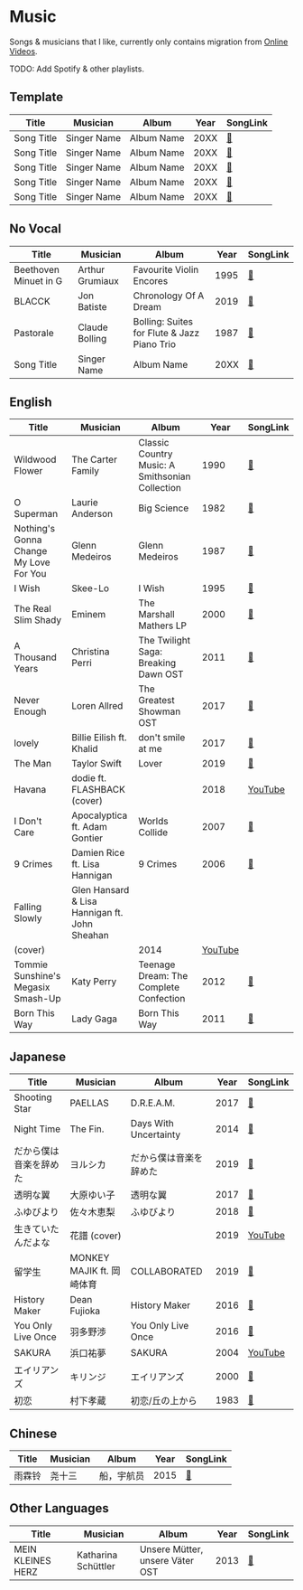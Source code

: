# Music

Songs & musicians that I like, currently only contains migration from [Online Videos](online-videos.md).

TODO: Add Spotify & other playlists.

## Template

| Title      | Musician    | Album      | Year | SongLink |
|------------|-------------|------------|------|----------|
| Song Title | Singer Name | Album Name | 20XX | [🔗](#) |
| Song Title | Singer Name | Album Name | 20XX | [🔗](#) |
| Song Title | Singer Name | Album Name | 20XX | [🔗](#) |
| Song Title | Singer Name | Album Name | 20XX | [🔗](#) |
| Song Title | Singer Name | Album Name | 20XX | [🔗](#) |


## No Vocal

| Title      | Musician    | Album      | Year | SongLink |
|------------|-------------|------------|------|----------|
| Beethoven Minuet in G | Arthur Grumiaux | Favourite Violin Encores | 1995 | [🔗](https://song.link/y/wbwUBlYU9eQ) |
| BLACCK | Jon Batiste | Chronology Of A Dream | 2019 | [🔗](https://song.link/i/1478913098) |
| Pastorale | Claude Bolling | Bolling: Suites for Flute & Jazz Piano Trio | 1987 | [🔗](https://song.link/y/zfPkin977eo) |
| Song Title | Singer Name | Album Name | 20XX | [🔗](#) |

## English

| Title      | Musician    | Album      | Year | SongLink |
|------------|-------------|------------|------|----------|
| Wildwood Flower | The Carter Family | Classic Country Music: A Smithsonian Collection | 1990 | [🔗](https://song.link/y/ewnfWoSQz3o) |
| O Superman | Laurie Anderson | Big Science | 1982 | [🔗](https://song.link/y/Vkfpi2H8tOE) |
| Nothing's Gonna Change My Love For You | Glenn Medeiros | Glenn Medeiros | 1987 | [🔗](https://song.link/y/14il7-w9peA) |
| I Wish | Skee-Lo | I Wish | 1995 | [🔗](https://song.link/y/ryDOy3AosBw) |
| The Real Slim Shady | Eminem | The Marshall Mathers LP | 2000 | [🔗](https://song.link/y/Y8ZI1uc6iBM) |
| A Thousand Years | Christina Perri | The Twilight Saga: Breaking Dawn OST | 2011 | [🔗](https://song.link/y/rtOvBOTyX00) |
| Never Enough | Loren Allred | The Greatest Showman OST | 2017 | [🔗](https://song.link/i/1299856915) |
| lovely | Billie Eilish ft. Khalid | don't smile at me | 2017 | [🔗](https://song.link/y/V1Pl8CzNzCw) |
| The Man | Taylor Swift | Lover | 2019 | [🔗](https://song.link/y/AqAJLh9wuZ0) |
| Havana | dodie ft. FLASHBACK (cover) | | 2018 | [YouTube](https://www.youtube.com/watch?v=-5aaJJQFvOg) |
| I Don't Care | Apocalyptica ft. Adam Gontier  | Worlds Collide | 2007 | [🔗](https://song.link/y/qxDcWvZCSRg) |
| 9 Crimes | Damien Rice ft. Lisa Hannigan | 9 Crimes | 2006 | [🔗](https://song.link/i/203046337) |
| Falling Slowly | Glen Hansard & Lisa Hannigan ft. John Sheahan
 (cover) |  | 2014 | [YouTube](https://www.youtube.com/watch?v=VFkfhbQsXiA) |
| Tommie Sunshine's Megasix Smash-Up | Katy Perry | Teenage Dream: The Complete Confection | 2012 | [🔗](https://song.link/i/716085673) |
| Born This Way | Lady Gaga | Born This Way | 2011 | [🔗](https://song.link/i/1440824264) |


## Japanese

| Title      | Musician    | Album      | Year | SongLink |
|------------|-------------|------------|------|----------|
| Shooting Star | PAELLAS | D.R.E.A.M. | 2017 | [🔗](https://song.link/y/UWG8qVylsBc) |
| Night Time | The Fin. | Days With Uncertainty | 2014 | [🔗](https://song.link/s/6kwhwM4bjrFxnPT0wlbb6b) |
| だから僕は音楽を辞めた | ヨルシカ | だから僕は音楽を辞めた | 2019 | [🔗](https://song.link/y/KTZ-y85Erus) |
| 透明な翼 | 大原ゆい子 | 透明な翼 | 2017 | [🔗](https://song.link/V0gfw40XNNbJ3) |
| ふゆびより | 佐々木恵梨 | ふゆびより | 2018 | [🔗](https://song.link/TnN9VH7ChFb2g) |
| 生きていたんだよな | 花譜 (cover) |  | 2019 | [YouTube](https://www.youtube.com/watch?v=kLLP033jBs8) |
| 留学生 | MONKEY MAJIK ft. 岡崎体育 | COLLABORATED | 2019 | [🔗](https://song.link/y/lvEVP7NPklU) |
| History Maker | Dean Fujioka | History Maker | 2016 | [🔗](https://song.link/y/6I7FT0PHG9E) |
| You Only Live Once | 羽多野渉 | You Only Live Once | 2016 | [🔗](https://song.link/PkMS5pb6M4SNb) |
| SAKURA | 浜口祐夢 | SAKURA | 2004 | [YouTube](https://www.youtube.com/watch?v=hVh9d8eEldU) |
| エイリアンズ | キリンジ | エイリアンズ | 2000 | [🔗](https://song.link/P2sKxCxGzKRdg) |
| 初恋 | 村下孝蔵 | 初恋/丘の上から | 1983 | [🔗](https://song.link/y/OKizrDxp54c) |


## Chinese

| Title      | Musician    | Album      | Year | SongLink |
|------------|-------------|------------|------|----------|
| 雨霖铃 | 尧十三 | 船，宇航员 | 2015 | [🔗](https://song.link/y/L8f6NbamNpU) |


## Other Languages

| Title      | Musician    | Album      | Year | SongLink |
|------------|-------------|------------|------|----------|
| MEIN KLEINES HERZ | Katharina Schüttler | Unsere Mütter, unsere Väter OST | 2013 | [🔗](https://song.link/y/z6JzS0hlcCM) |
